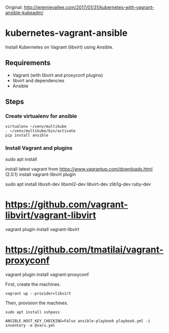 Original: http://jeremievallee.com/2017/01/31/kubernetes-with-vagrant-ansible-kubeadm/

# kubernetes-vagrant-ansible
Install Kubernetes on Vagrant (libvirt) using Ansible.

## Requirements

- Vagrant (with libvirt and proxyconf plugins)
- libvirt and dependencies
- Ansible

## Steps

### Create virtualenv for ansible
```
virtualenv ~/venv/multikube
. ~/venv/multikube/bin/activate
pip install ansible
```

### Install Vagrant and plugins

sudo apt install <libvirt bits>

install latest vagrant from https://www.vagrantup.com/downloads.html (2.0.1)
install vagrant-libvirt plugin

sudo apt install libxslt-dev libxml2-dev libvirt-dev zlib1g-dev ruby-dev
# https://github.com/vagrant-libvirt/vagrant-libvirt
vagrant plugin install vagrant-libvirt

# https://github.com/tmatilai/vagrant-proxyconf
vagrant plugin install vagrant-proxyconf


First, create the machines.

```
vagrant up --provider=libvirt
```

Then, provision the machines.

```
sudo apt install sshpass

ANSIBLE_HOST_KEY_CHECKING=False ansible-playbook playbook.yml -i inventory -e @vars.yml
```


